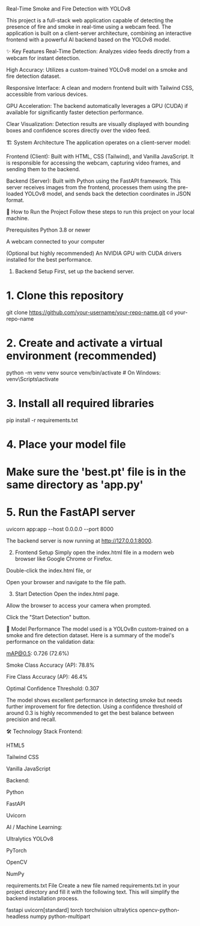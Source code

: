 Real-Time Smoke and Fire Detection with YOLOv8
<!-- Replace with a URL to your application screenshot -->

This project is a full-stack web application capable of detecting the presence of fire and smoke in real-time using a webcam feed. The application is built on a client-server architecture, combining an interactive frontend with a powerful AI backend based on the YOLOv8 model.

✨ Key Features
Real-Time Detection: Analyzes video feeds directly from a webcam for instant detection.

High Accuracy: Utilizes a custom-trained YOLOv8 model on a smoke and fire detection dataset.

Responsive Interface: A clean and modern frontend built with Tailwind CSS, accessible from various devices.

GPU Acceleration: The backend automatically leverages a GPU (CUDA) if available for significantly faster detection performance.

Clear Visualization: Detection results are visually displayed with bounding boxes and confidence scores directly over the video feed.

🏗️ System Architecture
The application operates on a client-server model:

Frontend (Client): Built with HTML, CSS (Tailwind), and Vanilla JavaScript. It is responsible for accessing the webcam, capturing video frames, and sending them to the backend.

Backend (Server): Built with Python using the FastAPI framework. This server receives images from the frontend, processes them using the pre-loaded YOLOv8 model, and sends back the detection coordinates in JSON format.

🚀 How to Run the Project
Follow these steps to run this project on your local machine.

Prerequisites
Python 3.8 or newer

A webcam connected to your computer

(Optional but highly recommended) An NVIDIA GPU with CUDA drivers installed for the best performance.

1. Backend Setup
First, set up the backend server.

# 1. Clone this repository
git clone https://github.com/your-username/your-repo-name.git
cd your-repo-name

# 2. Create and activate a virtual environment (recommended)
python -m venv venv
source venv/bin/activate  # On Windows: venv\Scripts\activate

# 3. Install all required libraries
pip install -r requirements.txt

# 4. Place your model file
# Make sure the 'best.pt' file is in the same directory as 'app.py'

# 5. Run the FastAPI server
uvicorn app:app --host 0.0.0.0 --port 8000

The backend server is now running at http://127.0.0.1:8000.

2. Frontend Setup
Simply open the index.html file in a modern web browser like Google Chrome or Firefox.

Double-click the index.html file, or

Open your browser and navigate to the file path.

3. Start Detection
Open the index.html page.

Allow the browser to access your camera when prompted.

Click the "Start Detection" button.

🧠 Model Performance
The model used is a YOLOv8n custom-trained on a smoke and fire detection dataset. Here is a summary of the model's performance on the validation data:

<!-- Replace with a URL to your model evaluation curves image -->

mAP@0.5: 0.726 (72.6%)

Smoke Class Accuracy (AP): 78.8%

Fire Class Accuracy (AP): 46.4%

Optimal Confidence Threshold: 0.307

The model shows excellent performance in detecting smoke but needs further improvement for fire detection. Using a confidence threshold of around 0.3 is highly recommended to get the best balance between precision and recall.

🛠️ Technology Stack
Frontend:

HTML5

Tailwind CSS

Vanilla JavaScript

Backend:

Python

FastAPI

Uvicorn

AI / Machine Learning:

Ultralytics YOLOv8

PyTorch

OpenCV

NumPy

requirements.txt File
Create a new file named requirements.txt in your project directory and fill it with the following text. This will simplify the backend installation process.

fastapi
uvicorn[standard]
torch
torchvision
ultralytics
opencv-python-headless
numpy
python-multipart
